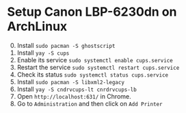 # Setup Canon LBP-6230dn on ArchLinux

0. Install `sudo pacman -S ghostscript`
1. Install `yay -S cups`
2. Enable its service `sudo systemctl enable cups.service`
3. Restart the service `sudo systemctl restart cups.service`
4. Check its status `sudo systemctl status cups.service`
5. Install `sudo pacman -S libxml2-legacy`
6. Install `yay -S cndrvcups-lt cnrdrvcups-lb` 
7. Open `http://localhost:631/` in Chrome.
8. Go to `Administration` and then click on `Add Printer`
